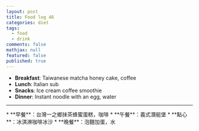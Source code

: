 ```yaml
---
layout: post
title: Food log 46
categories: diet
tags: 
  - food
  - drink
comments: false
mathjax: null
featured: false
published: true
---
```


* **Breakfast**: Taiwanese matcha honey cake, coffee
* **Lunch**: Italian sub
* **Snacks**: Ice cream coffee smoothie
* **Dinner**: Instant noodle with an egg, water
<hr>
* **早餐**：台灣一之鄉抹茶蜂蜜蛋糕，咖啡
* **午餐**：義式潛艇堡
* **點心**：冰淇淋咖啡冰沙
* **晚餐**：泡麵加蛋，水
